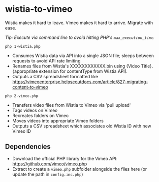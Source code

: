  # wistia-to-vimeo
Wistia makes it hard to leave. Vimeo makes it hard to arrive. Migrate with ease.

_Tip: Execute via command line to avoid hitting PHP's `max_execution_time`._

`php 1-wistia.php`
- Consumes Wistia data via API into a single JSON file; sleeps between requests to avoid API rate limiting
- Renames files from Wistia's XXXXXXXXXXXX.bin using {Video Title}.{appropriate extension for contentType from Wistia API].
- Outputs a CSV spreadsheet formatted like https://vimeoenterprise.helpscoutdocs.com/article/827-migrating-content-to-vimeo

`php 2-vimeo.php`
- Transfers video files from Wistia to Vimeo via 'pull upload'
- Tags videos on Vimeo
- Recreates folders on Vimeo
- Moves videos into appropriate Vimeo folders
- Outputs a CSV spreadsheet which associates old Wistia ID with new Vimeo ID

## Dependencies
- Download the official PHP library for the Vimeo API: https://github.com/vimeo/vimeo.php
- Extract to create a `vimeo.php` subfolder alongside the files here (or update the path in `config.inc.php`)
